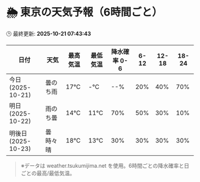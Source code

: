 # 🌦️ 東京の天気予報（6時間ごと）

🕒 最終更新: **2025-10-21 07:43:43**

| 日付 | 天気 | 最高気温 | 最低気温 | 降水確率 0-6 | 6-12 | 12-18 | 18-24 |
|------|------|----------|----------|------------|------|------|------|
| 今日 (2025-10-21) | 曇のち雨 | 17℃ | -℃ | --% | 20% | 40% | 70% |
| 明日 (2025-10-22) | 雨のち曇 | 14℃ | 11℃ | 70% | 50% | 30% | 10% |
| 明後日 (2025-10-23) | 曇時々晴 | 18℃ | 13℃ | 30% | 30% | 30% | 30% |

> ※データは weather.tsukumijima.net を使用。6時間ごとの降水確率と日ごとの最高/最低気温。